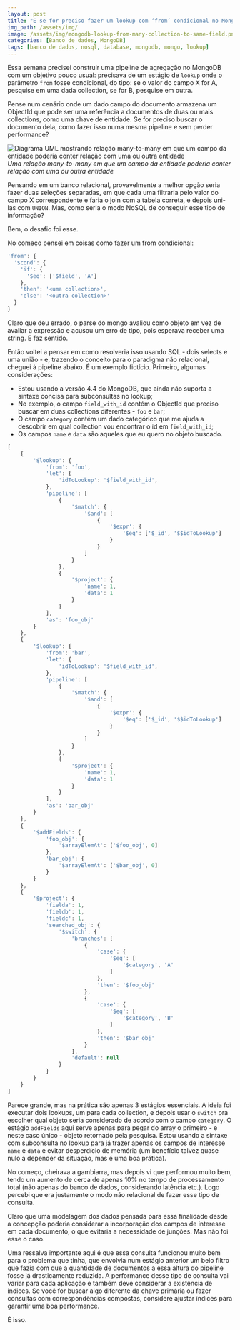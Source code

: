 ```yaml
---
layout: post
title: "E se for preciso fazer um lookup com ‘from’ condicional no MongoDB?"
img_path: /assets/img/
image: /assets/img/mongodb-lookup-from-many-collection-to-same-field.png
categories: [Banco de dados, MongoDB]
tags: [banco de dados, nosql, database, mongodb, mongo, lookup]
---
```


Essa semana precisei construir uma pipeline de agregação no MongoDB com um objetivo pouco usual: precisava de um estágio de `lookup` onde o parâmetro `from` fosse condicional, do tipo: se o valor do campo X for A, pesquise em uma dada collection, se for B, pesquise em outra.

Pense num cenário onde um dado campo do documento armazena um ObjectId que pode ser uma referência a documentos de duas ou mais collections, como uma chave de entidade. Se for preciso buscar o documento dela, como fazer isso numa mesma pipeline e sem perder performance?

![Diagrama UML mostrando relação many-to-many em que um campo da entidade poderia conter relação com uma ou outra entidade](mongodb-lookup-from-many-collection-to-same-field.png)
_Uma relação many-to-many em que um campo da entidade poderia conter relação com uma ou outra entidade_

Pensando em um banco relacional, provavelmente a melhor opção seria fazer duas seleções separadas, em que cada uma filtraria pelo valor do campo X correspondente e faria o join com a tabela correta, e depois uni-las com `UNION`. Mas, como seria o modo NoSQL de conseguir esse tipo de informação?

Bem, o desafio foi esse.

No começo pensei em coisas como fazer um from condicional:

```javascript
'from': {
  '$cond': {
    'if': {
      '$eq': ['$field', 'A']
    }, 
    'then': '<uma collection>', 
    'else': '<outra collection>'
  }
}
```

Claro que deu errado, o parse do mongo avaliou como objeto em vez de avaliar a expressão e acusou um erro de tipo, pois esperava receber uma string. E faz sentido.

Então voltei a pensar em como resolveria isso usando SQL - dois selects e uma união - e, trazendo o conceito para o paradigma não relacional, cheguei à pipeline abaixo. É um exemplo fictício. Primeiro, algumas considerações:

- Estou usando a versão 4.4 do MongoDB, que ainda não suporta a sintaxe concisa para subconsultas no lookup;
- No exemplo, o campo `field_with_id` contém o ObjectId que preciso buscar em duas collections diferentes - `foo` e `bar`;
- O campo `category` contém um dado categórico que me ajuda a descobrir em qual collection vou encontrar o id em `field_with_id`;
- Os campos `name` e `data` são aqueles que eu quero no objeto buscado.

```js
[
    {
        '$lookup': {
            'from': 'foo',
            'let': {
                'idToLookup': '$field_with_id',
            },
            'pipeline': [
                {
                    '$match': {
                        '$and': [
                            {
                                '$expr': {
                                    '$eq': ['$_id', '$$idToLookup']
                                }
                            }
                        ]
                    }
                },
                {
                    '$project': {
                        'name': 1, 
                        'data': 1
                    }
                }
            ],
            'as': 'foo_obj'
        }
    },
    {
        '$lookup': {
            'from': 'bar',
            'let': {
                'idToLookup': '$field_with_id',
            },
            'pipeline': [
                {
                    '$match': {
                        '$and': [
                            {
                                '$expr': {
                                    '$eq': ['$_id', '$$idToLookup']
                                }
                            }
                        ]
                    }
                },
                {
                    '$project': {
                        'name': 1, 
                        'data': 1
                    }
                }
            ],
            'as': 'bar_obj'
        }
    },
    {
        '$addFields': {
            'foo_obj': {
                '$arrayElemAt': ['$foo_obj', 0]
            },
            'bar_obj': {
                '$arrayElemAt': ['$bar_obj', 0]
            }
        }
    },
    {
        '$project': {
            'fielda': 1,
            'fieldb': 1, 
            'fieldc': 1,
            'searched_obj': {
                '$switch': {
                    'branches': [
                        {
                            'case': {
                                '$eq': [
                                    '$category', 'A'
                                ]
                            }, 
                            'then': '$foo_obj'
                        },
                        {
                            'case': {
                                '$eq': [
                                    '$category', 'B'
                                ]
                            }, 
                            'then': '$bar_obj'
                        }
                    ], 
                    'default': null
                }
            }
        }
    }
]
```

Parece grande, mas na prática são apenas 3 estágios essenciais. A ideia foi executar dois lookups, um para cada collection, e depois usar o `switch` pra escolher qual objeto seria considerado de acordo com o campo `category`. O estágio `addFields` aqui serve apenas para pegar do array o primeiro - e neste caso único - objeto retornado pela pesquisa. Estou usando a sintaxe com subconsulta no lookup para já trazer apenas os campos de interesse `name` e `data` e evitar desperdício de memória (um benefício talvez quase nulo a depender da situação, mas é uma boa prática).

No começo, cheirava a gambiarra, mas depois vi que performou muito bem, tendo um aumento de cerca de apenas 10% no tempo de processamento total (não apenas do banco de dados, considerando latência etc.). Logo percebi que era justamente o modo não relacional de fazer esse tipo de consulta.

Claro que uma modelagem dos dados pensada para essa finalidade desde a concepção poderia considerar a incorporação dos campos de interesse em cada documento, o que evitaria a necessidade de junções. Mas não foi esse o caso.

Uma ressalva importante aqui é que essa consulta funcionou muito bem para o problema que tinha, que envolvia num estágio anterior um belo filtro que fazia com que a quantidade de documentos a essa altura do pipeline fosse já drasticamente reduzida. A performance desse tipo de consulta vai variar para cada aplicação e também deve considerar a existência de índices. Se você for buscar algo diferente da chave primária ou fazer consultas com correspondências compostas, considere ajustar índices para garantir uma boa performance.

É isso.